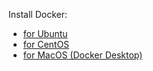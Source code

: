 Install Docker:
- [for Ubuntu](https://docs.docker.com/engine/install/ubuntu/)
- [for CentOS](https://docs.docker.com/engine/install/centos/)
- [for MacOS (Docker Desktop)](https://docs.docker.com/desktop/setup/install/mac-install/)